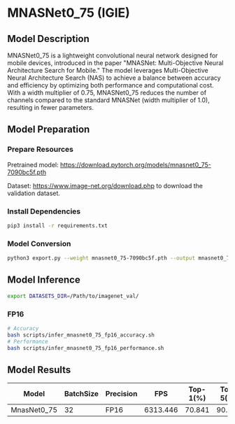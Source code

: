 # MNASNet0_75 (IGIE)

## Model Description

MNASNet0_75 is a lightweight convolutional neural network designed for mobile devices, introduced in the paper "MNASNet: Multi-Objective Neural Architecture Search for Mobile." The model leverages Multi-Objective Neural Architecture Search (NAS) to achieve a balance between accuracy and efficiency by optimizing both performance and computational cost. With a width multiplier of 0.75, MNASNet0_75 reduces the number of channels compared to the standard MNASNet (width multiplier of 1.0), resulting in fewer parameters.

## Model Preparation

### Prepare Resources

Pretrained model: <https://download.pytorch.org/models/mnasnet0_75-7090bc5f.pth>

Dataset: <https://www.image-net.org/download.php> to download the validation dataset.

### Install Dependencies

```bash
pip3 install -r requirements.txt
```

### Model Conversion

```bash
python3 export.py --weight mnasnet0_75-7090bc5f.pth --output mnasnet0_75.onnx
```

## Model Inference

```bash
export DATASETS_DIR=/Path/to/imagenet_val/
```

### FP16

```bash
# Accuracy
bash scripts/infer_mnasnet0_75_fp16_accuracy.sh
# Performance
bash scripts/infer_mnasnet0_75_fp16_performance.sh
```

## Model Results

| Model             | BatchSize | Precision | FPS      | Top-1(%) | Top-5(%) |
| ----------------- | --------- | --------- | -------- | -------- | -------- |
| MnasNet0_75       | 32        | FP16      | 6313.446 | 70.841   |  90.141  |
